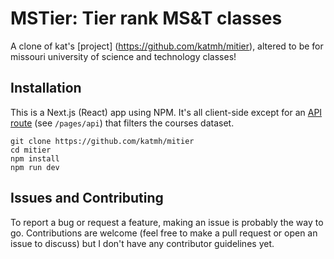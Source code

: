 # MSTier: Tier rank MS&T classes

A clone of kat's [project] (https://github.com/katmh/mitier), altered to be for missouri university of science and technology classes! 

## Installation

This is a Next.js (React) app using NPM. It's all client-side except for an [API route](https://nextjs.org/docs/api-routes/introduction) (see `/pages/api`) that filters the courses dataset.

```
git clone https://github.com/katmh/mitier
cd mitier
npm install
npm run dev
```

## Issues and Contributing

To report a bug or request a feature, making an issue is probably the way to go. Contributions  are welcome (feel free to make a pull request or open an issue to discuss) but I don't have any contributor guidelines yet.
